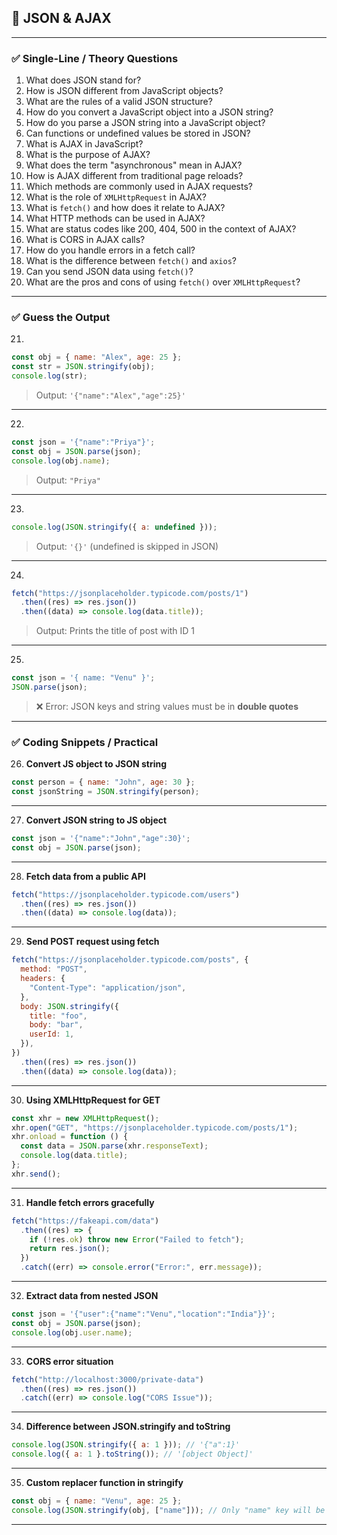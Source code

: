 ## 🔹 **JSON & AJAX**

---

### ✅ **Single-Line / Theory Questions**

1. What does JSON stand for?
2. How is JSON different from JavaScript objects?
3. What are the rules of a valid JSON structure?
4. How do you convert a JavaScript object into a JSON string?
5. How do you parse a JSON string into a JavaScript object?
6. Can functions or undefined values be stored in JSON?
7. What is AJAX in JavaScript?
8. What is the purpose of AJAX?
9. What does the term "asynchronous" mean in AJAX?
10. How is AJAX different from traditional page reloads?
11. Which methods are commonly used in AJAX requests?
12. What is the role of `XMLHttpRequest` in AJAX?
13. What is `fetch()` and how does it relate to AJAX?
14. What HTTP methods can be used in AJAX?
15. What are status codes like 200, 404, 500 in the context of AJAX?
16. What is CORS in AJAX calls?
17. How do you handle errors in a fetch call?
18. What is the difference between `fetch()` and `axios`?
19. Can you send JSON data using `fetch()`?
20. What are the pros and cons of using `fetch()` over `XMLHttpRequest`?

---

### ✅ **Guess the Output**

21.

```js
const obj = { name: "Alex", age: 25 };
const str = JSON.stringify(obj);
console.log(str);
```

> Output: `'{"name":"Alex","age":25}'`

---

22.

```js
const json = '{"name":"Priya"}';
const obj = JSON.parse(json);
console.log(obj.name);
```

> Output: `"Priya"`

---

23.

```js
console.log(JSON.stringify({ a: undefined }));
```

> Output: `'{}'` (undefined is skipped in JSON)

---

24.

```js
fetch("https://jsonplaceholder.typicode.com/posts/1")
  .then((res) => res.json())
  .then((data) => console.log(data.title));
```

> Output: Prints the title of post with ID 1

---

25.

```js
const json = '{ name: "Venu" }';
JSON.parse(json);
```

> ❌ Error: JSON keys and string values must be in **double quotes**

---

### ✅ **Coding Snippets / Practical**

26. **Convert JS object to JSON string**

```js
const person = { name: "John", age: 30 };
const jsonString = JSON.stringify(person);
```

---

27. **Convert JSON string to JS object**

```js
const json = '{"name":"John","age":30}';
const obj = JSON.parse(json);
```

---

28. **Fetch data from a public API**

```js
fetch("https://jsonplaceholder.typicode.com/users")
  .then((res) => res.json())
  .then((data) => console.log(data));
```

---

29. **Send POST request using fetch**

```js
fetch("https://jsonplaceholder.typicode.com/posts", {
  method: "POST",
  headers: {
    "Content-Type": "application/json",
  },
  body: JSON.stringify({
    title: "foo",
    body: "bar",
    userId: 1,
  }),
})
  .then((res) => res.json())
  .then((data) => console.log(data));
```

---

30. **Using XMLHttpRequest for GET**

```js
const xhr = new XMLHttpRequest();
xhr.open("GET", "https://jsonplaceholder.typicode.com/posts/1");
xhr.onload = function () {
  const data = JSON.parse(xhr.responseText);
  console.log(data.title);
};
xhr.send();
```

---

31. **Handle fetch errors gracefully**

```js
fetch("https://fakeapi.com/data")
  .then((res) => {
    if (!res.ok) throw new Error("Failed to fetch");
    return res.json();
  })
  .catch((err) => console.error("Error:", err.message));
```

---

32. **Extract data from nested JSON**

```js
const json = '{"user":{"name":"Venu","location":"India"}}';
const obj = JSON.parse(json);
console.log(obj.user.name);
```

---

33. **CORS error situation**

```js
fetch("http://localhost:3000/private-data")
  .then((res) => res.json())
  .catch((err) => console.log("CORS Issue"));
```

---

34. **Difference between JSON.stringify and toString**

```js
console.log(JSON.stringify({ a: 1 })); // '{"a":1}'
console.log({ a: 1 }.toString()); // '[object Object]'
```

---

35. **Custom replacer function in stringify**

```js
const obj = { name: "Venu", age: 25 };
console.log(JSON.stringify(obj, ["name"])); // Only "name" key will be included
```

---
